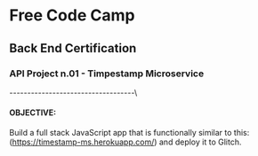 # Free Code Camp
## Back End Certification
### API Project n.01 - Timpestamp Microservice
-----------------------------------\

#### OBJECTIVE:
Build a full stack JavaScript app that is functionally similar to this: (https://timestamp-ms.herokuapp.com/) and deploy it to Glitch.